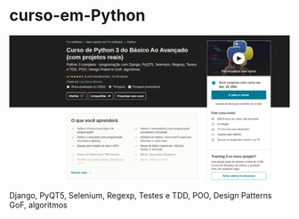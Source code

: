# curso-em-Python

<img src="assets/Captura de tela de 2021-04-25 12-32-39.png">

Django, PyQT5, Selenium, Regexp, Testes e TDD, POO, Design Patterns GoF, algoritmos
